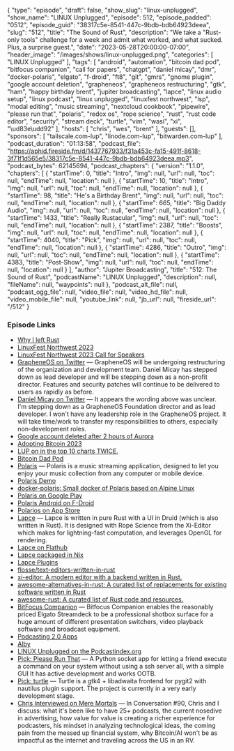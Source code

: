 {
  "type": "episode",
  "draft": false,
  "show_slug": "linux-unplugged",
  "show_name": "LINUX Unplugged",
  "episode": 512,
  "episode_padded": "0512",
  "episode_guid": "38317c5e-8541-447c-9bdb-bdb64923deea",
  "slug": "512",
  "title": "The Sound of Rust",
  "description": "We take a \"Rust-only tools\" challenge for a week and admit what worked, and what sucked. Plus, a surprise guest.",
  "date": "2023-05-28T20:00:00-07:00",
  "header_image": "/images/shows/linux-unplugged.png",
  "categories": [
    "LINUX Unplugged"
  ],
  "tags": [
    "android",
    "automation",
    "bitcoin dad pod",
    "bitfocus companion",
    "call for papers",
    "chatgpt",
    "daniel micay",
    "dmr",
    "docker-polaris",
    "elgato",
    "f-droid",
    "ft8",
    "git",
    "gmrs",
    "gnome plugin",
    "google account deletion",
    "grapheneos",
    "grapheneos restructuring",
    "gtk",
    "ham",
    "happy birthday brent",
    "jupiter broadcasting",
    "lapce",
    "linux audio setup",
    "linux podcast",
    "linux unplugged",
    "linuxfest northwest",
    "lsp",
    "modal editing",
    "music streaming",
    "nextcloud cookbook",
    "pipewire",
    "please run that",
    "polaris",
    "redox os",
    "rope science",
    "rust",
    "rust code editor",
    "security",
    "stream deck",
    "turtle",
    "vim",
    "wasi",
    "xi",
    "\ud83e\udd92"
  ],
  "hosts": [
    "chris",
    "wes",
    "brent"
  ],
  "guests": [],
  "sponsors": [
    "tailscale.com-lup",
    "linode.com-lup",
    "bitwarden.com-lup"
  ],
  "podcast_duration": "01:13:58",
  "podcast_file": "https://aphid.fireside.fm/d/1437767933/f31a453c-fa15-491f-8618-3f71f1d565e5/38317c5e-8541-447c-9bdb-bdb64923deea.mp3",
  "podcast_bytes": 62145694,
  "podcast_chapters": {
    "version": "1.1.0",
    "chapters": [
      {
        "startTime": 0,
        "title": "Intro",
        "img": null,
        "url": null,
        "toc": null,
        "endTime": null,
        "location": null
      },
      {
        "startTime": 10,
        "title": "Intro",
        "img": null,
        "url": null,
        "toc": null,
        "endTime": null,
        "location": null
      },
      {
        "startTime": 98,
        "title": "He's a Birthday Brent",
        "img": null,
        "url": null,
        "toc": null,
        "endTime": null,
        "location": null
      },
      {
        "startTime": 665,
        "title": "Big Daddy Audio",
        "img": null,
        "url": null,
        "toc": null,
        "endTime": null,
        "location": null
      },
      {
        "startTime": 1433,
        "title": "Really Rustacular",
        "img": null,
        "url": null,
        "toc": null,
        "endTime": null,
        "location": null
      },
      {
        "startTime": 2387,
        "title": "Boosts",
        "img": null,
        "url": null,
        "toc": null,
        "endTime": null,
        "location": null
      },
      {
        "startTime": 4040,
        "title": "Pick",
        "img": null,
        "url": null,
        "toc": null,
        "endTime": null,
        "location": null
      },
      {
        "startTime": 4286,
        "title": "Outro",
        "img": null,
        "url": null,
        "toc": null,
        "endTime": null,
        "location": null
      },
      {
        "startTime": 4383,
        "title": "Post-Show",
        "img": null,
        "url": null,
        "toc": null,
        "endTime": null,
        "location": null
      }
    ],
    "author": "Jupiter Broadcasting",
    "title": "512: The Sound of Rust",
    "podcastName": "LINUX Unplugged",
    "description": null,
    "fileName": null,
    "waypoints": null
  },
  "podcast_alt_file": null,
  "podcast_ogg_file": null,
  "video_file": null,
  "video_hd_file": null,
  "video_mobile_file": null,
  "youtube_link": null,
  "jb_url": null,
  "fireside_url": "/512"
}


### Episode Links

  * [Why I left Rust](https://www.jntrnr.com/why-i-left-rust/ "Why I left Rust")
  * [LinuxFest Northwest 2023](https://www.linuxfestnorthwest.org/ "LinuxFest Northwest 2023")
  * [LinuxFest Northwest 2023 Call for Speakers](https://sessionize.com/lfnw2023 "LinuxFest Northwest 2023 Call for Speakers")
  * [GrapheneOS on Twitter](https://twitter.com/grapheneos/status/1662490320133664770?s=12&t=E9EIlRX-vHxbQ8g23lQU3A "GrapheneOS on Twitter") — GrapheneOS will be undergoing restructuring of the organization and development team. Daniel Micay has stepped down as lead developer and will be stepping down as a non-profit director. Features and security patches will continue to be delivered to users as rapidly as before.
  * [Daniel Micay on Twitter](https://twitter.com/danielmicay/status/1662558442458955777?s=12&t=E9EIlRX-vHxbQ8g23lQU3A "Daniel Micay on Twitter") — It appears the wording above was unclear. I'm stepping down as a GrapheneOS Foundation director and as lead developer. I won't have any leadership role in the GrapheneOS project. It will take time/work to transfer my responsibilities to others, especially non-development roles.
  * [Google account deleted after 2 hours of Aurora](https://www.reddit.com/r/degoogle/comments/13td3iq/google_account_deleted_after_2_hours_of_aurora/?utm_name=androidcss "Google account deleted after 2 hours of Aurora")
  * [Adopting Bitcoin 2023](https://adoptingbitcoin.org/2023/ "Adopting Bitcoin 2023")
  * [LUP on in the top 10 charts TWICE.](https://twitter.com/fountain_app/status/1662064650156949507 "LUP on in the top 10 charts TWICE.")
  * [Bitcoin Dad Pod](https://bitcoindadpod.fireside.fm/ "Bitcoin Dad Pod")
  * [Polaris](https://github.com/agersant/polaris "Polaris") — Polaris is a music streaming application, designed to let you enjoy your music collection from any computer or mobile device.
  * [Polaris Demo](https://demo.polaris.stream/ "Polaris Demo")
  * [docker-polaris: Small docker of Polaris based on Alpine Linux](https://github.com/ogarcia/docker-polaris "docker-polaris: Small docker of Polaris based on Alpine Linux")
  * [Polaris on Google Play](https://play.google.com/store/apps/details?id=agersant.polaris "Polaris on Google Play")
  * [Polaris Android on F-Droid](https://f-droid.org/packages/agersant.polaris/ "Polaris Android on F-Droid")
  * [Polarios on App Store](https://apps.apple.com/app/polarios/id1662366309 "Polarios on App Store")
  * [Lapce](https://lapce.dev/ "Lapce") — Lapce is written in pure Rust with a UI in Druid (which is also written in Rust). It is designed with Rope Science from the Xi-Editor which makes for lightning-fast computation, and leverages OpenGL for rendering.
  * [Lapce on Flathub](https://flathub.org/apps/dev.lapce.lapce "Lapce on Flathub")
  * [Lapce packaged in Nix](https://search.nixos.org/packages?channel=unstable&show=lapce&from=0&size=50&sort=relevance&type=packages&query=lapce "Lapce packaged in Nix")
  * [Lapce Plugins](https://plugins.lapce.dev/search/ "Lapce Plugins")
  * [flosse/text-editors-written-in-rust](https://github.com/flosse/text-editors-written-in-rust "flosse/text-editors-written-in-rust")
  * [xi-editor: A modern editor with a backend written in Rust.](https://github.com/xi-editor/xi-editor "xi-editor: A modern editor with a backend written in Rust.")
  * [awesome-alternatives-in-rust: A curated list of replacements for existing software written in Rust](https://github.com/TaKO8Ki/awesome-alternatives-in-rust "awesome-alternatives-in-rust: A curated list of replacements for existing software written in Rust")
  * [awesome-rust: A curated list of Rust code and resources.](https://github.com/rust-unofficial/awesome-rust "awesome-rust: A curated list of Rust code and resources.")
  * [BitFocus Companion](https://bitfocus.io/companion "BitFocus Companion") — Bitfocus Companion enables the reasonably priced Elgato Streamdeck to be a professional shotbox surface for a huge amount of different presentation switchers, video playback software and broadcast equipment.
  * [Podcasting 2.0 Apps](https://podcastindex.org/apps?appTypes=app&elements=Value "Podcasting 2.0 Apps")
  * [Alby](https://getalby.com/ "Alby")
  * [LINUX Unplugged on the Podcastindex.org](https://podcastindex.org/podcast/575694 "LINUX Unplugged on the Podcastindex.org")
  * [Pick: Please Run That](https://flathub.org/apps/io.github.Sebicodes99.Prt "Pick: Please Run That") — A Python socket app for letting a friend execute a command on your system without using a ssh server all, with a simple GUI It has active development and works OOTB.
  * [Pick: turtle](https://gitlab.gnome.org/philippun1/turtlegit "Pick: turtle") — Turtle is a gtk4 + libadwaita frontend for pygit2 with nautilus plugin support. The project is currently in a very early development stage.
  * [Chris Interviewed on Mere Mortals](https://www.meremortalspodcast.com/podcast/episode/7eb82808/chris-fisher-or-the-future-of-advertising-adopting-value-for-value-and-creating-jupiter-broadcasting "Chris Interviewed on Mere Mortals") — In Conversation #90, Chris and I discuss: what it's been like to have 25+ podcasts, the current nosedive in advertising, how value for value is creating a richer experience for podcasters, his mindset in analyzing technological ideas, the coming pain from the messed up financial system, why Bitcoin/AI won't be as impactful as the internet and traveling across the US in an RV.


